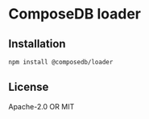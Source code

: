 # ComposeDB loader

## Installation

```sh
npm install @composedb/loader
```

## License

Apache-2.0 OR MIT
